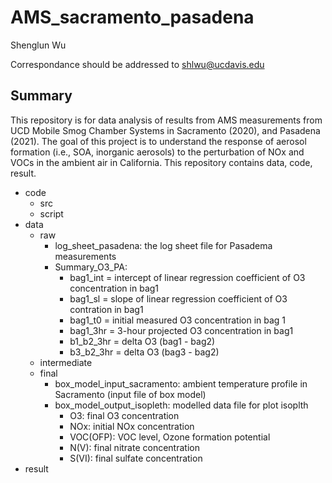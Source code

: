 # AMS_sacramento_pasadena

Shenglun Wu

Correspondance should be addressed to shlwu@ucdavis.edu

## Summary
This repository is for data analysis of results from AMS measurements from UCD Mobile Smog Chamber Systems in Sacramento (2020), and Pasadena (2021). The goal of this project is to understand the response of aerosol formation (i.e., SOA, inorganic aerosols) to the perturbation of NOx and VOCs in the ambient air in California.
This repository contains data, code, result.
- code
    - src
    - script
- data
    - raw
      - log_sheet_pasadena: the log sheet file for Pasadema measurements
      - Summary_O3_PA:
         - bag1_int = intercept of linear regression coefficient of O3 concentration in bag1
         - bag1_sl = slope of linear regression coefficient of O3 contration in bag1
         - bag1_t0 = initial measured O3 concentration in bag 1
         - bag1_3hr = 3-hour projected O3 concentration in bag1
         - b1_b2_3hr = delta O3 (bag1 - bag2)
         - b3_b2_3hr = delta O3 (bag3 - bag2)
    - intermediate
    - final
      - box_model_input_sacramento: ambient temperature profile in Sacramento (input file of box model)
      - box_model_output_isopleth: modelled data file for plot isoplth
          - O3: final O3 concentration
          - NOx: initial NOx concentration
          - VOC(OFP): VOC level, Ozone formation potential
          - N(V): final nitrate concentration
          - S(VI): final sulfate concentration
- result
